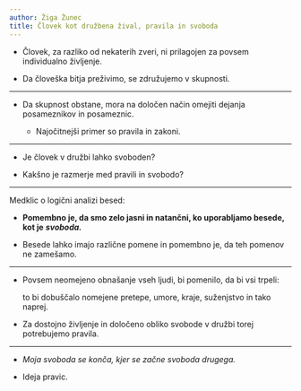 ```yaml
---
author: Žiga Žunec
title: Človek kot družbena žival, pravila in svoboda
---
```


- Človek, za razliko od nekaterih zveri, ni prilagojen za povsem individualno življenje.

- Da človeška bitja preživimo, se združujemo v skupnosti.

---

- Da skupnost obstane, mora na določen način omejiti dejanja posameznikov in posameznic.

    - Najočitnejši primer so pravila in zakoni.

---

- Je človek v družbi lahko svoboden?

- Kakšno je razmerje med pravili in svobodo?

--- 

Medklic o logični analizi besed:

- **Pomembno je, da smo zelo jasni in natančni, ko uporabljamo besede, kot je** ***svoboda.***

- Besede lahko imajo različne pomene in pomembno je, da teh pomenov ne zamešamo.

---

- Povsem neomejeno obnašanje vseh ljudi, bi pomenilo, da bi vsi trpeli:

    to bi dobuščalo nomejene pretepe, umore, kraje, suženjstvo in tako naprej.

- Za dostojno življenje in določeno obliko svobode v družbi torej potrebujemo pravila.

---

- *Moja svoboda se konča, kjer se začne svoboda drugega.*

- Ideja pravic.
